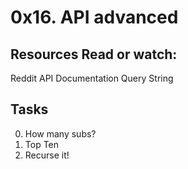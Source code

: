 # 0x16. API advanced

## Resources Read or watch:
Reddit API Documentation
Query String

## Tasks
0. How many subs?
1. Top Ten
2. Recurse it!

